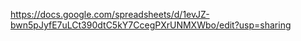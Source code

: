 https://docs.google.com/spreadsheets/d/1evJZ-bwn5pJyfE7uLCt390dtC5kY7CcegPXrUNMXWbo/edit?usp=sharing
